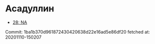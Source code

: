 # Асадуллин
- [28: NA](28.md)

Commit: 1ba1b370d961872430420638d22e16ad5e86df20
 fetched at: 20201110-150207
